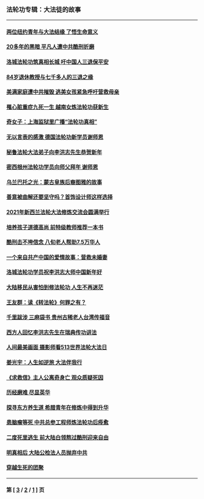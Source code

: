 ### 法轮功专辑：大法徒的故事
---
#### [两位纽约青年与大法结缘 了悟生命意义](../../pages/nf1147481/n14002785.md?10050430) 
#### [20多年的黑暗 平凡人遭中共酷刑折磨](../../pages/nf1147481/n13997976.md?10050430) 
#### [洛城法轮功筑真相长城 吁中国人三退保平安](../../pages/nf1147481/n13892471.md?10050430) 
#### [84岁退休教授与七千多人的三退之缘](../../pages/nf1147481/n13796650.md?10050430) 
#### [美满家庭遭中共摧毁 逃美女孩紧急呼吁营救母亲](../../pages/nf1147481/n13792859.md?10050430) 
#### [罹心脏重症九死一生 越南女炼法轮功获新生](../../pages/nf1147481/n13732766.md?10050430) 
#### [奇女子：上海监狱里广播“法轮功真相”](../../pages/nf1147481/n13726443.md?10050430) 
#### [无以言表的感激 德国法轮功新学员谢师恩](../../pages/nf1147481/n13543790.md?10050430) 
#### [秘鲁法轮大法弟子向李洪志先生恭贺新年](../../pages/nf1147481/n13540182.md?10050430) 
#### [密西根州法轮功学员向师父拜年 谢师恩](../../pages/nf1147481/n13538183.md?10050430) 
#### [乌兰巴托之光：蒙古皇族后裔图雅的故事](../../pages/nf1147481/n13155759.md?10050430) 
#### [善意被曲解还要坚守吗？首饰设计师这样选择](../../pages/nf1147481/n13077575.md?10050430) 
#### [2021年新西兰法轮大法修炼交流会圆满举行](../../pages/nf1147481/n13033149.md?10050430) 
#### [培养孩子道德高尚 前特级教师推荐一本书](../../pages/nf1147481/n12938640.md?10050430) 
#### [酷刑击不垮信念 八旬老人帮助7.5万华人](../../pages/nf1147481/n12880712.md?10050430) 
#### [一个来自共产中国的爱情故事：营救未婚妻](../../pages/nf1147481/n12778386.md?10050430) 
#### [洛城法轮功学员祝李洪志大师中国新年好](../../pages/nf1147481/n12724685.md?10050430) 
#### [大陆移民从害怕到修法轮功 人生不再迷茫](../../pages/nf1147481/n12414325.md?10050430) 
#### [王友群：读《转法轮》何罪之有？](../../pages/nf1147481/n12408647.md?10050430) 
#### [千里跋涉 三麻袋书 贵州古稀老人台湾传福音](../../pages/nf1147481/n12198750.md?10050430) 
#### [西方人回忆李洪志先生在瑞典传功讲法](../../pages/nf1147481/n12099607.md?10050430) 
#### [人间最美画面 摄影师看513世界法轮大法日](../../pages/nf1147481/n12094118.md?10050430) 
#### [姜光宇：人生如逆旅 大法伴我行](../../pages/nf1147481/n12088664.md?10050430) 
#### [《求救信》主人公离奇身亡 观众质疑死因](../../pages/nf1147481/n11845215.md?10050430) 
#### [历经磨难 尽显英华](../../pages/nf1147481/n11723297.md?10050430) 
#### [探寻东方养生道 希腊青年在修炼中得到升华](../../pages/nf1147481/n11494502.md?10050430) 
#### [患脑瘤等死 中共总参工程师炼法轮功后痊愈](../../pages/nf1147481/n11466682.md?10050430) 
#### [二度死里逃生 前大陆白领熬过酷刑迎来自由](../../pages/nf1147481/n11368594.md?10050430) 
#### [明真相后 大陆公检法人员抛弃中共](../../pages/nf1147481/n11358618.md?10050430) 
#### [穿越生死的团聚](../../pages/nf1147481/n11258922.md?10050430) 

---
#### 第 [ [3](./3.md?10050430) / [2](./2.md?10050430) / [1](./1.md?10050430) ] 页

